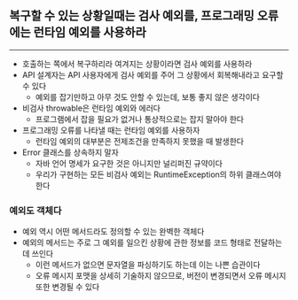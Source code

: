 ## 복구할 수 있는 상황일때는 검사 예외를, 프로그래밍 오류에는 런타임 예외를 사용하라
---
- 호출하는 쪽에서 복구하리라 여겨지는 상황이라면 검사 예외를 사용하라
- API 설계자는 API 사용자에게 검사 예외를 주어 그 상황에서 회복해내라고 요구할 수 있다
	- 예외를 잡기만하고 아무 것도 안할 수 있는데, 보통 좋지 않은 생각이다
- 비검사 throwable은 런타임 예외와 에러다
	- 프로그램에서 잡을 필요가 없거나 통상적으로는 잡지 말아야 한다
- 프로그래밍 오류를 나타낼 때는 런타임 예외를 사용하자
	- 런타임 예외의 대부분은 전제조건을 만족하지 못했을 때 발생한다
- Error 클래스를 상속하지 말자
	- 자바 언어 명세가 요구한 것은 아니지만 널리퍼진 규약이다
	- 우리가 구현하는 모든 비검사 예외는 RuntimeException의 하위 클래스여야 한다

### 예외도 객체다
- 예외 역시 어떤 메서드라도 정의할 수 있는 완벽한 객체다
- 예외의 메서드는 주로 그 예외를 일으킨 상황에 관한 정보를 코드 형태로 전달하는데 쓰인다
	- 이런 메서드가 없으면 문자열을 파싱하기도 하는데 이는 나쁜 습관이다
	- 오류 메시지 포맷을 상세히 기술하지 않으므로, 버전이 변경되면서 오류 메시지 또한 변경될 수 있다

